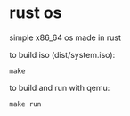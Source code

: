 # rust os

simple x86_64 os made in rust

to build iso (dist/system.iso):

```
make
```

to build and run with qemu:

```
make run
```

